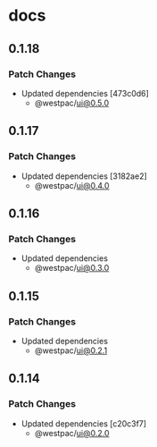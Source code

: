 # docs

## 0.1.18

### Patch Changes

- Updated dependencies [473c0d6]
  - @westpac/ui@0.5.0

## 0.1.17

### Patch Changes

- Updated dependencies [3182ae2]
  - @westpac/ui@0.4.0

## 0.1.16

### Patch Changes

- Updated dependencies
  - @westpac/ui@0.3.0

## 0.1.15

### Patch Changes

- Updated dependencies
  - @westpac/ui@0.2.1

## 0.1.14

### Patch Changes

- Updated dependencies [c20c3f7]
  - @westpac/ui@0.2.0
